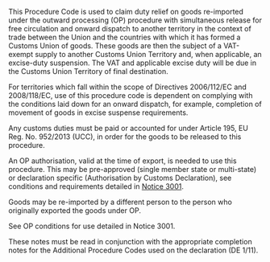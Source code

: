 This Procedure Code is used to claim duty relief on goods re-imported under the outward processing (OP) procedure with simultaneous release for free circulation and onward dispatch to another territory in the context of trade between the Union and the countries with which it has formed a Customs Union of goods. These goods are then the subject of a VAT-exempt supply to another Customs Union Territory and, when applicable, an excise-duty suspension. The VAT and applicable excise duty will be due in the Customs Union Territory of final destination.

For territories which fall within the scope of Directives 2006/112/EC and 2008/118/EC, use of this procedure code is dependent on complying with the conditions laid down for an onward dispatch, for example, completion of movement of goods in excise suspense requirements.

Any customs duties must be paid or accounted for under Article 195, EU Reg. No. 952/2013 (UCC), in order for the goods to be released to this procedure.

An OP authorisation, valid at the time of export, is needed to use this procedure. This may be pre-approved (single member state or multi-state) or declaration specific (Authorisation by Customs Declaration), see conditions and requirements detailed in [Notice 3001](https://www.gov.uk/government/publications/notice-3001-special-procedures-for-the-union-customs-code).

Goods may be re-imported by a different person to the person who originally exported the goods under OP.

See OP conditions for use detailed in Notice 3001.

These notes must be read in conjunction with the appropriate completion notes for the Additional Procedure Codes used on the declaration (DE 1/11).
